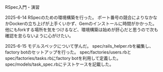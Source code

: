 RSpec入門・演習

2025-6-14
RSpecのための環境構築を行った。
ポート番号の競合によりなかなかDockerの立ち上げが上手くいかず、Gemのインストールに時間がかかった。
他にもforkする場所を気をつけるなど、環境構築は始めが肝心だと思うので次も確認を怠らないように心がけたい。

2025-6-15
モデルスペックについて学んだ。
spec/rails_helper.rbを編集し、factory botのセットアップを行った。
spec/factories/users.rbとspec/factories/tasks.rbにfactory botを利用して定義した。
spec/models/task_spec.rbにテストケースを記載した。
